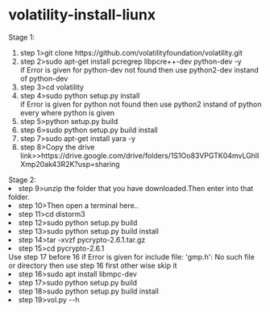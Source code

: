 # volatility-install-liunx

Stage 1:
<ol>
 <li>step 1>git clone https://github.com/volatilityfoundation/volatility.git</li>
 <li>step 2>sudo apt-get install pcregrep libpcre++-dev python-dev -y</li>
 <span> if Error is given for python-dev not found then use python2-dev instand of python-dev </span>
 <li>step 3>cd volatility</li>
 <li>step 4>sudo python setup.py install</li> 
 <span> if Error is given for python not found then use python2 instand of python every where python is given</span>
 <li>step 5>python setup.py build</li>
 <li>step 6>sudo python setup.py build install</li>
 <li>step 7>sudo apt-get install yara -y</li>
 <li>step 8>Copy the drive link>>https://drive.google.com/drive/folders/1S1Oo83VPGTK04mvLGhlIXmp20ak43R2K?usp=sharing</li>
 </ol>
 Stage 2:
 
 <li>step 9>unzip the folder that you have downloaded.Then enter into that folder.</li>
 <li>step 10>Then open a terminal here..</li>
 <li>step 11>cd distorm3</li>
 <li>step 12>sudo python setup.py build</li>
 <li>step 13>sudo python setup.py build install</li>
 <li>step 14>tar -xvzf pycrypto-2.6.1.tar.gz</li>
 <li>step 15>cd pycrypto-2.6.1</li>
 <span>Use step 17 before 16 </span></li>
 <span> if Error is given for  include file: 'gmp.h': No such file or directory then use step 16 first other wise skip it</span>
 <li>step 16>sudo apt install libmpc-dev</li>
 <li>step 17>sudo python setup.py build</li>
 <li>step 18>sudo python setup.py build install</li>
 <li>step 19>vol.py --h</li>

